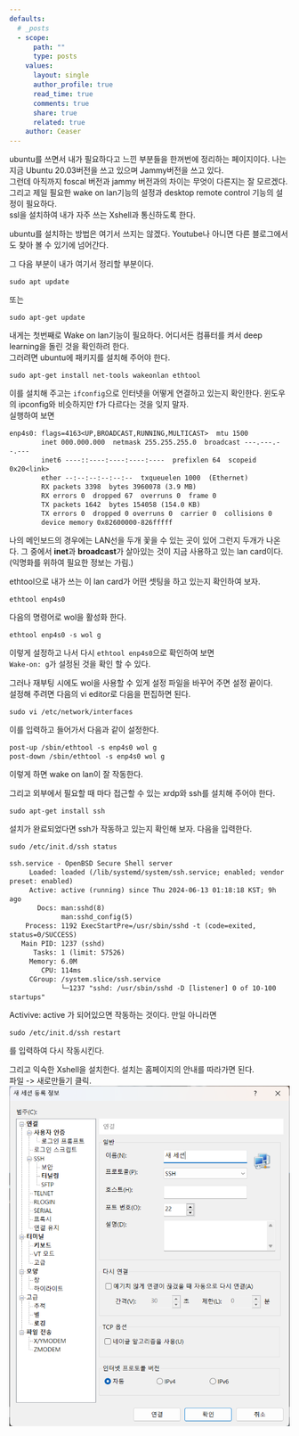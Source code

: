 ```yaml
---
defaults:
  # _posts
  - scope:
      path: ""
      type: posts
    values:
      layout: single
      author_profile: true
      read_time: true
      comments: true
      share: true
      related: true
    author: Ceaser
---
```



ubuntu를 쓰면서 내가 필요하다고 느낀 부분들을 한꺼번에 정리하는 페이지이다. 
나는 지금 Ubuntu 20.03버전을 쓰고 있으며 Jammy버전을 쓰고 있다.  
그런데 아직까지 foscal 버전과 jammy 버전과의 차이는 무엇이 다른지는 잘 모르겠다.  
그리고 제일 필요한 wake on lan기능의 설정과 desktop remote control 기능의 설정이 필요하다.  
ssl을 설치하여 내가 자주 쓰는 Xshell과 통신하도록 한다.  

ubuntu를 설치하는 방법은 여기서 쓰지는 않겠다. Youtube나 아니면 다른 블로그에서도 찾아 볼 수 있기에 넘어간다.  

그 다음 부분이 내가 여기서 정리할 부분이다. 

```shell
sudo apt update
```
또는 
```shell
sudo apt-get update
```

내게는 첫번째로 Wake on lan기능이 필요하다. 어디서든 컴퓨터를 켜서 deep learning을 돌린 것을 확인하려 한다.  
그러려면 ubuntu에 패키지를 설치해 주어야 한다. 
```shell
sudo apt-get install net-tools wakeonlan ethtool
```
이를 설치해 주고는 ```ifconfig```으로 인터넷을 어떻게 연결하고 있는지 확인한다. 윈도우의 ipconfig와 비슷하지만 
f가 다르다는 것을 잊지 말자.   
실행하여 보면  
```shell
enp4s0: flags=4163<UP,BROADCAST,RUNNING,MULTICAST>  mtu 1500
        inet 000.000.000  netmask 255.255.255.0  broadcast ---.---.--.---
        inet6 ----::----:----:----:----  prefixlen 64  scopeid 0x20<link>
        ether --:--:--:--:--:--  txqueuelen 1000  (Ethernet)
        RX packets 3398  bytes 3960078 (3.9 MB)
        RX errors 0  dropped 67  overruns 0  frame 0
        TX packets 1642  bytes 154058 (154.0 KB)
        TX errors 0  dropped 0 overruns 0  carrier 0  collisions 0
        device memory 0x82600000-826fffff
```
나의 메인보드의 경우에는 LAN선을 두개 꽃을 수 있는 곳이 있어 그런지 두개가 나온다. 그 중에서 **inet**과 **broadcast**가 
살아있는 것이 지금 사용하고 있는 lan card이다. (익명화를 위하여 필요한 정보는 가림.)  

ethtool으로 내가 쓰는 이 lan card가 어떤 셋팅을 하고 있는지 확인하여 보자.  
```shell
ethtool enp4s0
```

다음의 명령어로 wol을 활성화 한다. 
```shell
ethtool enp4s0 -s wol g 
```

이렇게 설정하고 나서 다시 ```ethtool enp4s0```으로 확인하여 보면   
```Wake-on: g```가 설정된 것을 확인 할 수 있다. 

그러나 재부팅 시에도 wol을 사용할 수 있게 설정 파일을 바꾸어 주면 설정 끝이다.  
설정해 주려면 다음의 vi editor로 다음을 편집하면 된다.  
```shell
sudo vi /etc/network/interfaces
```
이를 입력하고 들어가서 다음과 같이 설정한다. 
```shell
post-up /sbin/ethtool -s enp4s0 wol g
post-down /sbin/ethtool -s enp4s0 wol g
```

이렇게 하면 wake on lan이 잘 작동한다.  

그리고 외부에서 필요할 때 마다 접근할 수 있는 xrdp와 ssh를 설치해 주어야 한다.  
```shell
sudo apt-get install ssh
```  
설치가 완료되었다면 ssh가 작동하고 있는지 확인해 보자. 다음을 입력한다.  
```shell
sudo /etc/init.d/ssh status
```
```shell
ssh.service - OpenBSD Secure Shell server
     Loaded: loaded (/lib/systemd/system/ssh.service; enabled; vendor preset: enabled)
     Active: active (running) since Thu 2024-06-13 01:18:18 KST; 9h ago
       Docs: man:sshd(8)
             man:sshd_config(5)
    Process: 1192 ExecStartPre=/usr/sbin/sshd -t (code=exited, status=0/SUCCESS)
   Main PID: 1237 (sshd)
      Tasks: 1 (limit: 57526)
     Memory: 6.0M
        CPU: 114ms
     CGroup: /system.slice/ssh.service
             └─1237 "sshd: /usr/sbin/sshd -D [listener] 0 of 10-100 startups"

```
Activive: active 가 되어있으면 작동하는 것이다. 만일 아니라면 
```shell
sudo /etc/init.d/ssh restart
```
를 입력하여 다시 작동시킨다. 

그리고 익숙한 Xshell을 설치한다. 설치는 홈페이지의 안내를 따라가면 된다.  
파일 -> 새로만들기 클릭.  
![xshell](../images/xshell_%20new_session.png)  


